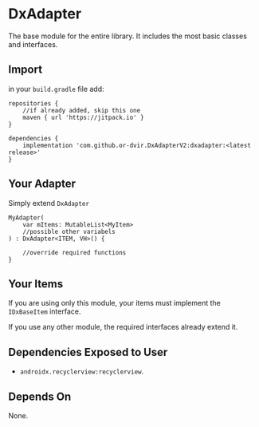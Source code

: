# DxAdapter
The base module for the entire library. It includes the most basic
classes and interfaces.

## Import
in your `build.gradle` file add:

```
repositories {
    //if already added, skip this one
    maven { url 'https://jitpack.io' }
}

dependencies {
    implementation 'com.github.or-dvir.DxAdapterV2:dxadapter:<latest release>'
}
```

## Your Adapter
Simply extend `DxAdapter`

```
MyAdapter(
    var mItems: MutableList<MyItem>
    //possible other variabels
) : DxAdapter<ITEM, VH>() {

    //override required functions
}
```

## Your Items
If you are using only this module, your items must implement the
`IDxBaseItem` interface.

If you use any other module, the required interfaces already extend it.

## Dependencies Exposed to User
* `androidx.recyclerview:recyclerview`.

## Depends On
None.

